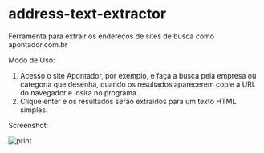 address-text-extractor
======================
Ferramenta para extrair os endereços de sites de busca como apontador.com.br

Modo de Uso: 
1. Acesso o site Apontador, por exemplo, e faça a busca pela empresa ou categoria que desenha,
quando os resultados aparecerem copie a URL do navegador e insira no programa.
2. Clique enter e os resultados serão extraidos para um texto HTML simples.

Screenshot:

![print](https://raw.github.com/CriativaSoft/address-text-extractor/master/docs/screen01.png)
